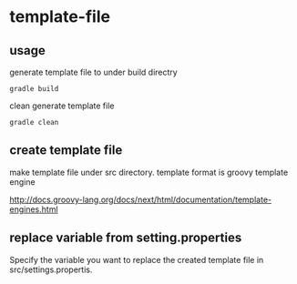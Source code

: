 # template-file

## usage
generate template file to under build directry

```shell
gradle build
```

clean generate template file

```shell
gradle clean
```

## create template file
make template file under src directory.
template format is groovy template engine

http://docs.groovy-lang.org/docs/next/html/documentation/template-engines.html

## replace variable from setting.properties
Specify the variable you want to replace the created template file in src/settings.propertis.
